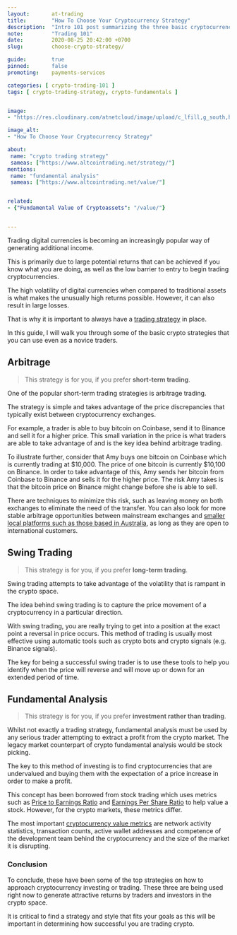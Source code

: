 ```yaml
---
layout:       at-trading
title:        "How To Choose Your Cryptocurrency Strategy"
description:  "Intro 101 post summarizing the three basic cryptocurrency strategies, and how to choose yours if you are just starting out with cryptocurrencies."
note:         "Trading 101"
date:         2020-08-25 20:42:00 +0700
slug:         choose-crypto-strategy/

guide:        true
pinned:       false
promoting:    payments-services

categories: [ crypto-trading-101 ]
tags: [ crypto-trading-strategy, crypto-fundamentals ]


image:
- "https://res.cloudinary.com/atnetcloud/image/upload/c_lfill,g_south,h_360,w_700/v1598422700/atnet/_how-to/howto-three-strategies_kwojb5.jpg"

image_alt:
- "How To Choose Your Cryptocurrency Strategy"

about:
 name: "crypto trading strategy"
 sameas: ["https://www.altcointrading.net/strategy/"]
mentions:
 name: "fundamental analysis"
 sameas: ["https://www.altcointrading.net/value/"]


related:
- {"Fundamental Value of Cryptoassets": "/value/"}


---
```


Trading digital currencies is becoming an increasingly popular way of generating additional income.

This is primarily due to large potential returns that can be achieved if you know what you are doing, as well as the low barrier to entry to begin trading cryptocurrencies.

The high volatility of digital currencies when compared to traditional assets is what makes the unusually high returns possible. However, it can also result in large losses.

That is why it is important to always have a [trading strategy](/strategy/) in place.

In this guide, I will walk you through some of the basic crypto strategies that you can use even as a novice traders.

## Arbitrage

> This strategy is for you, if you prefer **short-term trading**.

One of the popular short-term trading strategies is arbitrage trading.

The strategy is simple and takes advantage of the price discrepancies that typically exist between cryptocurrency exchanges.

For example, a trader is able to buy bitcoin on Coinbase, send it to Binance and sell it for a higher price. This small variation in the price is what traders are able to take advantage of and is the key idea behind arbitrage trading.

To illustrate further, consider that Amy buys one bitcoin on Coinbase which is currently trading at $10,000. The price of one bitcoin is currently $10,100 on Binance. In order to take advantage of this, Amy sends her bitcoin from Coinbase to Binance and sells it for the higher price. The risk Amy takes is that the bitcoin price on Binance might change before she is able to sell.

There are techniques to minimize this risk, such as leaving money on both exchanges to eliminate the need of the transfer. You can also look for more stable arbitrage opportunities between mainstream exchanges and [smaller local platforms such as those based in Australia](/coupon-independent-reserve/), as long as they are open to international customers.


## Swing Trading

> This strategy is for you, if you prefer **long-term trading**.

Swing trading attempts to take advantage of the volatility that is rampant in the crypto space.

The idea behind swing trading is to capture the price movement of a cryptocurrency in a particular direction.

With swing trading, you are really trying to get into a position at the exact point a reversal in price occurs. This method of trading is usually most effective using automatic tools such as crypto bots and crypto signals (e.g. Binance signals).

The key for being a successful swing trader is to use these tools to help you identify when the price will reverse and will move up or down for an extended period of time.

## Fundamental Analysis

> This strategy is for you, if you prefer **investment rather than trading**.

Whilst not exactly a trading strategy, fundamental analysis must be used by any serious trader attempting to extract a profit from the crypto market. The legacy market counterpart of crypto fundamental analysis would be stock picking.

The key to this method of investing is to find cryptocurrencies that are undervalued and buying them with the expectation of a price increase in order to make a profit.

This concept has been borrowed from stock trading which uses metrics such as [Price to Earnings Ratio](https://www.investopedia.com/terms/p/price-earningsratio.asp) and [Earnings Per Share Ratio](https://www.investopedia.com/terms/e/eps.asp) to help value a stock. However, for the crypto markets, these metrics differ.

The most important [cryptocurrency value metrics](/value/) are network activity statistics, transaction counts, active wallet addresses and competence of the development team behind the cryptocurrency and the size of the market it is disrupting.

### Conclusion

To conclude, these have been some of the top strategies on how to approach cryptocurrency investing or trading. These three are being used right now to generate attractive returns by traders and investors in the crypto space.

It is critical to find a strategy and style that fits your goals as this will be important in determining how successful you are trading crypto.
